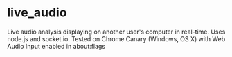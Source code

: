 live_audio
==========

Live audio analysis displaying on another user's computer in real-time. Uses node.js and socket.io. Tested on Chrome Canary (Windows, OS X) with Web Audio Input enabled in about:flags